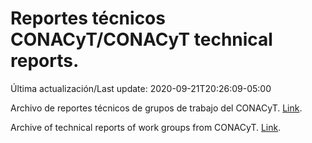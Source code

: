 # Reportes técnicos CONACyT/CONACyT technical reports.

Última actualización/Last update: 2020-09-21T20:26:09-05:00

Archivo de reportes técnicos de grupos de trabajo del CONACyT. [Link](https://coronavirus.conacyt.mx/productos/index.html).

Archive of technical reports of work groups from CONACyT. [Link](https://coronavirus.conacyt.mx/productos/index.html).

